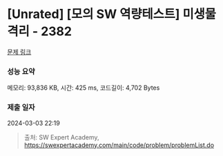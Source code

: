 # [Unrated] [모의 SW 역량테스트] 미생물 격리 - 2382 

[문제 링크](https://swexpertacademy.com/main/code/problem/problemDetail.do?contestProbId=AV597vbqAH0DFAVl) 

### 성능 요약

메모리: 93,836 KB, 시간: 425 ms, 코드길이: 4,702 Bytes

### 제출 일자

2024-03-03 22:19



> 출처: SW Expert Academy, https://swexpertacademy.com/main/code/problem/problemList.do